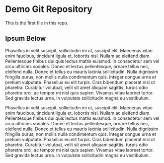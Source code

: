 # Demo Git Repository

This is the first file in this repo.

## Ipsum Below

Phasellus in velit suscipit, sollicitudin mi ut, suscipit elit. Maecenas vitae enim faucibus, tincidunt ligula et, lobortis nisl. Nullam ac eleifend diam. Pellentesque finibus dui quis lectus mattis euismod. In consectetur sem vel arcu ultricies sodales. Donec et lectus pellentesque, ornare tellus nec, eleifend nulla. Donec et tellus eu mauris lacinia sollicitudin. Nulla dignissim fringilla purus, non mollis nulla condimentum quis. Integer congue urna et pretium vulputate. Phasellus eu elit turpis. Cras bibendum placerat nisl ut pharetra. Curabitur volutpat, velit sit amet aliquam sagittis, turpis odio pharetra orci, ac tempor mi nisl quis sapien. Vivamus vitae laoreet tortor. Sed gravida lectus urna. In vulputate sollicitudin magna eu vestibulum.

Phasellus in velit suscipit, sollicitudin mi ut, suscipit elit. Maecenas vitae enim faucibus, tincidunt ligula et, lobortis nisl. Nullam ac eleifend diam. Pellentesque finibus dui quis lectus mattis euismod. In consectetur sem vel arcu ultricies sodales. Donec et lectus pellentesque, ornare tellus nec, eleifend nulla. Donec et tellus eu mauris lacinia sollicitudin. Nulla dignissim fringilla purus, non mollis nulla condimentum quis. Integer congue urna et pretium vulputate. Phasellus eu elit turpis. Cras bibendum placerat nisl ut pharetra. Curabitur volutpat, velit sit amet aliquam sagittis, turpis odio pharetra orci, ac tempor mi nisl quis sapien. Vivamus vitae laoreet tortor. Sed gravida lectus urna. In vulputate sollicitudin magna eu vestibulum.